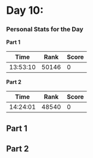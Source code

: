 ﻿# Day 10: 


### Personal Stats for the Day
**Part 1**

 Time                  | Rank | Score 
-----------------------|------|-------
  13:53:10             | 50146 | 0     

**Part 2**

 Time                  | Rank | Score 
-----------------------|------|-------
  14:24:01             | 48540 | 0     


## Part 1


## Part 2

